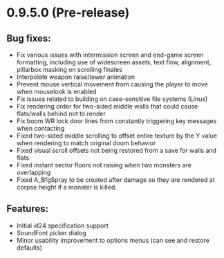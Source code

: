 # 0.9.5.0 (Pre-release)

## Bug fixes:
  - Fix various issues with intermission screen and end-game screen formatting, including use of widescreen assets, text flow, alignment, pillarbox masking on scrolling finales
  - Interpolate weapon raise/lower animation
  - Prevent mouse vertical movement from causing the player to move when mouselook is enabled
  - Fix issues related to building on case-sensitive file systems (Linux)
  - Fix rendering order for two-sided middle walls that could cause flats/walls behind not to render
  - Fix boom WR lock door lines from constantly triggering key messages when contacting
  - Fixed two-sided middle scrolling to offset entire texture by the Y value when rendering to match original doom behavior
  - Fixed visual scroll offsets not being restored from a save for walls and flats
  - Fixed instant sector floors not raising when two monsters are overlapping
  - Fixed A_BfgSpray to be created after damage so they are rendered at corpse height if a monster is killed.

## Features:
  - Initial id24 specification support
  - SoundFont picker dialog
  - Minor usability improvement to options menus (can see and restore defaults)
  
